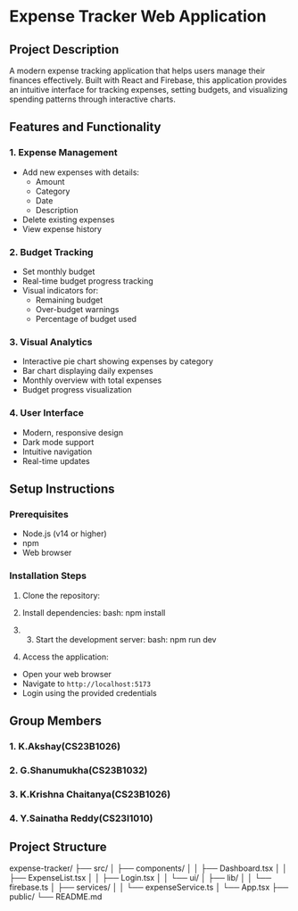 # Expense Tracker Web Application

## Project Description
A modern expense tracking application that helps users manage their finances effectively. Built with React and Firebase, this application provides an intuitive interface for tracking expenses, setting budgets, and visualizing spending patterns through interactive charts.

## Features and Functionality


### 1. Expense Management
- Add new expenses with details:
  - Amount
  - Category
  - Date
  - Description
- Delete existing expenses
- View expense history

### 2. Budget Tracking
- Set monthly budget
- Real-time budget progress tracking
- Visual indicators for:
  - Remaining budget
  - Over-budget warnings
  - Percentage of budget used

### 3. Visual Analytics
- Interactive pie chart showing expenses by category
- Bar chart displaying daily expenses
- Monthly overview with total expenses
- Budget progress visualization

### 4. User Interface
- Modern, responsive design
- Dark mode support
- Intuitive navigation
- Real-time updates

## Setup Instructions

### Prerequisites
- Node.js (v14 or higher)
- npm 
- Web browser

### Installation Steps

1. Clone the repository:
2. Install dependencies:
  bash:
  npm install
3. 3. Start the development server:
  bash:
  npm run dev

4. Access the application:
- Open your web browser
- Navigate to `http://localhost:5173`
- Login using the provided credentials

## Group Members

### 1. K.Akshay(CS23B1026)

### 2. G.Shanumukha(CS23B1032)

### 3. K.Krishna Chaitanya(CS23B1026)

### 4. Y.Sainatha Reddy(CS23I1010)

## Project Structure 
  
  expense-tracker/
  ├── src/
  │ ├── components/
  │ │ ├── Dashboard.tsx
  │ │ ├── ExpenseList.tsx
  │ │ ├── Login.tsx
  │ │ └── ui/
  │ ├── lib/
  │ │ └── firebase.ts
  │ ├── services/
  │ │ └── expenseService.ts
  │ └── App.tsx
  ├── public/
  └── README.md

